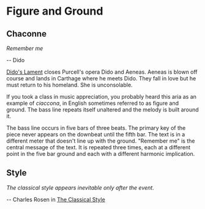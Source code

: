# Figure and Ground

## Chaconne

 *Remember me*
 
 -- Dido
 
[Dido's Lament](https://www.youtube.com/watch?v=-H--Z9UzQYE) closes Purcell's opera Dido and Aeneas.  Aeneas is blown off course and lands in Carthage where he meets Dido.  They fall in love but he must return to his homeland.  She is unconsolable.

If you took a class in music appreciation, you probably heard this aria as an example of *ciaccona*, in English sometimes referred to as figure and ground.  The bass line repeats itself unaltered and the melody is built around it.  

The bass line occurs in five bars of three beats.  The primary key of the piece never appears on the downbeat until the fifth bar.  The text is in a different meter that doesn't line up with the ground.  "Remember me" is the central message of the text.  It is repeated three times, each at a different point in the five bar ground and each with a different harmonic implication.

## Style

*The classical style appears inevitable only after the event.*

-- Charles Rosen in [The Classical Style](https://en.wikipedia.org/wiki/The_Classical_Style)

